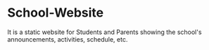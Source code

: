 # School-Website
It is a static website for Students and Parents showing the school's announcements, activities, schedule, etc.

